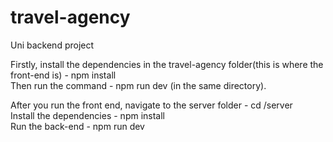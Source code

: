# travel-agency
Uni backend project

Firstly, install the dependencies in the travel-agency folder(this is where the front-end is) - npm install <br />
Then run the command - npm run dev (in the same directory). <br />

After you run the front end, navigate to the server folder - cd /server <br />
Install the dependencies - npm install <br />
Run the back-end - npm run dev <br />

